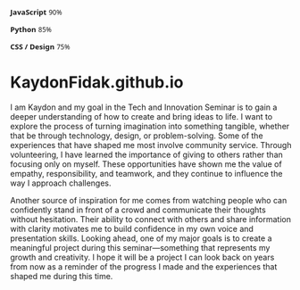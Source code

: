 <?xml version="1.0" encoding="utf-8"?>
<svg xmlns="http://www.w3.org/2000/svg" width="700" height="160" viewBox="0 0 700 160">
  <style>
    .label { font: 600 13px/1 "Segoe UI", Roboto, Arial, sans-serif; fill:#111827; }
    .percent { font: 500 12px/1 "Segoe UI", Roboto, Arial, sans-serif; fill:#374151; }
    .bar-bg { fill:#e6edf3; rx:8; ry:8; }
    .bar { fill: url(#g); rx:8; ry:8; }
  </style>
  <defs>
    <linearGradient id="g" x1="0" x2="1">
      <stop offset="0" stop-color="#60A5FA" />
      <stop offset="1" stop-color="#6EE7B7" />
    </linearGradient>
  </defs>

  <!-- row 1 -->
  <text x="20" y="28" class="label">JavaScript</text>
  <text x="620" y="28" class="percent" text-anchor="end">90%</text>
  <rect x="150" y="10" width="500" height="22" class="bar-bg"/>
  <rect x="150" y="10" width="450" height="22" class="bar"/>

  <!-- row 2 -->
  <text x="20" y="70" class="label">Python</text>
  <text x="620" y="70" class="percent" text-anchor="end">85%</text>
  <rect x="150" y="52" width="500" height="22" class="bar-bg"/>
  <rect x="150" y="52" width="425" height="22" class="bar"/>

  <!-- row 3 -->
  <text x="20" y="112" class="label">CSS / Design</text>
  <text x="620" y="112" class="percent" text-anchor="end">75%</text>
  <rect x="150" y="94" width="500" height="22" class="bar-bg"/>
  <rect x="150" y="94" width="375" height="22" class="bar"/>
</svg>


# KaydonFidak.github.io
I am Kaydon and my goal in the Tech and Innovation Seminar is to gain a deeper understanding of how to create and bring ideas to life. I want to explore the process of turning imagination into something tangible, whether that be through technology, design, or problem-solving. Some of the experiences that have shaped me most involve community service. Through volunteering, I have learned the importance of giving to others rather than focusing only on myself. These opportunities have shown me the value of empathy, responsibility, and teamwork, and they continue to influence the way I approach challenges.

Another source of inspiration for me comes from watching people who can confidently stand in front of a crowd and communicate their thoughts without hesitation. Their ability to connect with others and share information with clarity motivates me to build confidence in my own voice and presentation skills. Looking ahead, one of my major goals is to create a meaningful project during this seminar—something that represents my growth and creativity. I hope it will be a project I can look back on years from now as a reminder of the progress I made and the experiences that shaped me during this time.

